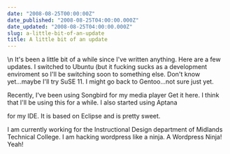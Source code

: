 ```yaml
---
date: "2008-08-25T00:00:00Z"
date_published: "2008-08-25T04:00:00.000Z"
date_updated: "2008-08-25T04:00:00.000Z"
slug: a-little-bit-of-an-update
title: A little bit of an update
---
```


\n    It's been a little bit of a while since I've written anything.  Here are a few updates.  I switched to Ubuntu (but it fucking sucks as a development enviroment
so I'll be switching soon to something else. Don't know yet...maybe I'll try SuSE 11.  I might go back to Gentoo...not sure just yet.

Recently, I've been using Songbird for my media player Get it here. I think that I'll be using this for a while.  I also started using Aptana 

for my IDE.  It is based on Eclipse and is pretty sweet.

I am currently working for the Instructional Design department of Midlands Technical College.  I am hacking wordpress like a ninja.  A Wordpress Ninja!  Yeah!
